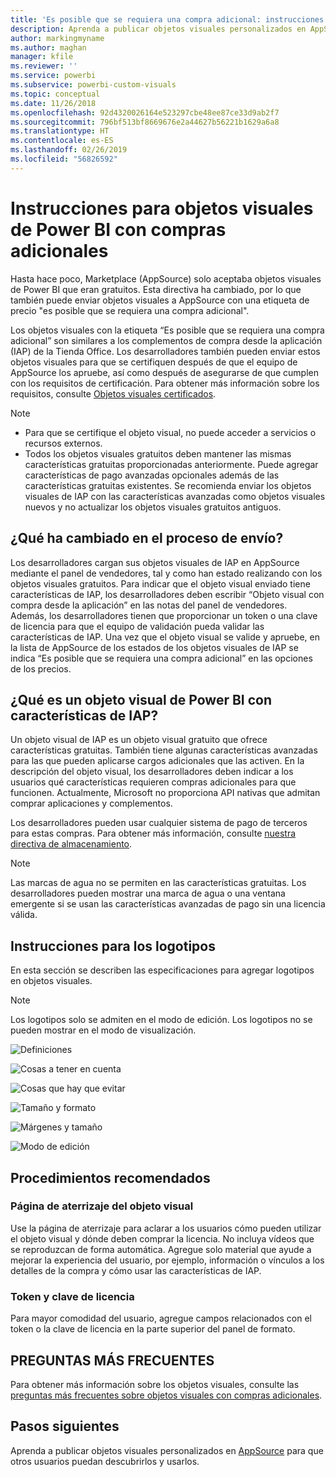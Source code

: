 ```yaml
---
title: 'Es posible que se requiera una compra adicional: instrucciones para objetos visuales de Power BI'
description: Aprenda a publicar objetos visuales personalizados en AppSource para que otros usuarios puedan descubrirlos y comprarlos para usarlos.
author: markingmyname
ms.author: maghan
manager: kfile
ms.reviewer: ''
ms.service: powerbi
ms.subservice: powerbi-custom-visuals
ms.topic: conceptual
ms.date: 11/26/2018
ms.openlocfilehash: 92d4320026164e523297cbe48ee87ce33d9ab2f7
ms.sourcegitcommit: 796bf513bf8669676e2a44627b56221b1629a6a8
ms.translationtype: HT
ms.contentlocale: es-ES
ms.lasthandoff: 02/26/2019
ms.locfileid: "56826592"
---
```

# <a name="guidelines-for-power-bi-visuals-with-additional-purchases"></a>Instrucciones para objetos visuales de Power BI con compras adicionales

Hasta hace poco, Marketplace (AppSource) solo aceptaba objetos visuales de Power BI que eran gratuitos. Esta directiva ha cambiado, por lo que también puede enviar objetos visuales a AppSource con una etiqueta de precio "es posible que se requiera una compra adicional". 

Los objetos visuales con la etiqueta “Es posible que se requiera una compra adicional” son similares a los complementos de compra desde la aplicación (IAP) de la Tienda Office. Los desarrolladores también pueden enviar estos objetos visuales para que se certifiquen después de que el equipo de AppSource los apruebe, así como después de asegurarse de que cumplen con los requisitos de certificación. Para obtener más información sobre los requisitos, consulte [Objetos visuales certificados](../power-bi-custom-visuals-certified.md).

> [!NOTE]
> * Para que se certifique el objeto visual, no puede acceder a servicios o recursos externos.
> * Todos los objetos visuales gratuitos deben mantener las mismas características gratuitas proporcionadas anteriormente. Puede agregar características de pago avanzadas opcionales además de las características gratuitas existentes. Se recomienda enviar los objetos visuales de IAP con las características avanzadas como objetos visuales nuevos y no actualizar los objetos visuales gratuitos antiguos.


## <a name="what-changed-in-the-submission-process"></a>¿Qué ha cambiado en el proceso de envío?

Los desarrolladores cargan sus objetos visuales de IAP en AppSource mediante el panel de vendedores, tal y como han estado realizando con los objetos visuales gratuitos. Para indicar que el objeto visual enviado tiene características de IAP, los desarrolladores deben escribir “Objeto visual con compra desde la aplicación” en las notas del panel de vendedores. Además, los desarrolladores tienen que proporcionar un token o una clave de licencia para que el equipo de validación pueda validar las características de IAP. Una vez que el objeto visual se valide y apruebe, en la lista de AppSource de los estados de los objetos visuales de IAP se indica “Es posible que se requiera una compra adicional” en las opciones de los precios.

## <a name="what-is-a-power-bi-visual-with-iap-features"></a>¿Qué es un objeto visual de Power BI con características de IAP?

Un objeto visual de IAP es un objeto visual gratuito que ofrece características gratuitas. También tiene algunas características avanzadas para las que pueden aplicarse cargos adicionales que las activen. En la descripción del objeto visual, los desarrolladores deben indicar a los usuarios qué características requieren compras adicionales para que funcionen. Actualmente, Microsoft no proporciona API nativas que admitan comprar aplicaciones y complementos.

Los desarrolladores pueden usar cualquier sistema de pago de terceros para estas compras. Para obtener más información, consulte [nuestra directiva de almacenamiento](https://docs.microsoft.com/office/dev/store/validation-policies#2-apps-or-add-ins-can-display-certain-ads).

> [!NOTE]
> Las marcas de agua no se permiten en las características gratuitas. Los desarrolladores pueden mostrar una marca de agua o una ventana emergente si se usan las características avanzadas de pago sin una licencia válida.  

## <a name="logo-guidelines"></a>Instrucciones para los logotipos

En esta sección se describen las especificaciones para agregar logotipos en objetos visuales.

> [!NOTE]
> Los logotipos solo se admiten en el modo de edición. Los logotipos no se pueden mostrar en el modo de visualización.

![Definiciones](media/office-store-in-app-purchase-visual-guidelines/definitions.png)

![Cosas a tener en cuenta](media/office-store-in-app-purchase-visual-guidelines/things-to-keep-in-mind.png)

![Cosas que hay que evitar](media/office-store-in-app-purchase-visual-guidelines/things-to-avoid.png)

![Tamaño y formato](media/office-store-in-app-purchase-visual-guidelines/size-and-format.png)

![Márgenes y tamaño](media/office-store-in-app-purchase-visual-guidelines/margins-and-sizes.png)

![Modo de edición](media/office-store-in-app-purchase-visual-guidelines/logos-in-edit-mode.png)

## <a name="best-practices"></a>Procedimientos recomendados

### <a name="visual-landing-page"></a>Página de aterrizaje del objeto visual

Use la página de aterrizaje para aclarar a los usuarios cómo pueden utilizar el objeto visual y dónde deben comprar la licencia. No incluya vídeos que se reproduzcan de forma automática. Agregue solo material que ayude a mejorar la experiencia del usuario, por ejemplo, información o vínculos a los detalles de la compra y cómo usar las características de IAP.

### <a name="license-key-and-token"></a>Token y clave de licencia

Para mayor comodidad del usuario, agregue campos relacionados con el token o la clave de licencia en la parte superior del panel de formato.

## <a name="faq"></a>PREGUNTAS MÁS FRECUENTES

Para obtener más información sobre los objetos visuales, consulte las [preguntas más frecuentes sobre objetos visuales con compras adicionales](https://docs.microsoft.com/power-bi/power-bi-custom-visuals-faq#visuals-with-additional-purchases).

## <a name="next-steps"></a>Pasos siguientes

Aprenda a publicar objetos visuales personalizados en [AppSource](office-store.md) para que otros usuarios puedan descubrirlos y usarlos.
